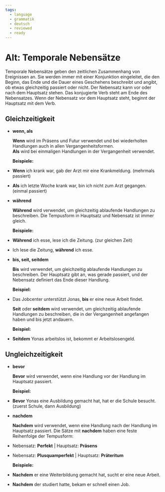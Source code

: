 ```yaml
---
tags:
  - language
  - grammatik
  - deutsch
  - reviewed
  - ready
---
```


# Alt: Temporale Nebensätze

Temporale Nebensätze geben den zeitlichen Zusammenhang von Ereignissen an. Sie werden immer mit einer Konjunktion eingeleitet, die den Beginn, das Ende und die Dauer eines Geschehens beschreibt und angibt, ob etwas gleichzeitig passiert oder nicht. Der Nebensatz kann vor oder nach dem Hauptsatz stehen. Das konjugierte Verb steht am Ende des Nebensatzes. Wenn der Nebensatz vor dem Hauptsatz steht, beginnt der Hauptsatz mit dem Verb.

## Gleichzeitigkeit

- __wenn, als__

  __Wenn__ wird im Präsens und Futur verwendet und bei wiederholten Handlungen auch in allen Vergangenheitsformen.  
  __Als__ wird bei einmaligen Handlungen in der Vergangenheit verwendet.

  __Beispiele:__
- __Wenn__ ich krank war, gab der Arzt mir eine Krankmeldung. (mehrmals passiert)
- __Als__ ich letzte Woche krank war, bin ich nicht zum Arzt gegangen. (einmal passiert)

- __während__

  __Während__ wird verwendet, um gleichzeitig ablaufende Handlungen zu beschreiben. Die Tempusform in Hauptsatz und Nebensatz ist immer gleich.

  __Beispiele:__
- __Während__ ich esse, lese ich die Zeitung. (zur gleichen Zeit)
- Ich lese die Zeitung, __während__ ich esse.

- __bis, seit, seitdem__

  __Bis__ wird verwendet, um gleichzeitig ablaufende Handlungen zu beschreiben. Der Hauptsatz gibt an, was gerade passiert, und der Nebensatz definiert das Ende dieser Handlung.

  __Beispiel:__
- Das Jobcenter unterstützt Jonas, __bis__ er eine neue Arbeit findet.

  __Seit__ oder __seitdem__ wird verwendet, um gleichzeitig ablaufende Handlungen zu beschreiben, die in der Vergangenheit angefangen haben und bis jetzt andauern.

  __Beispiel:__
- __Seitdem__ Yonas arbeitslos ist, bekommt er Arbeitslosengeld.

## Ungleichzeitigkeit

- __bevor__

  __Bevor__ wird verwendet, wenn eine Handlung vor der Handlung im Hauptsatz passiert.

  __Beispiel:__
- __Bevor__ Yonas eine Ausbildung gemacht hat, hat er die Schule besucht. (zuerst Schule, dann Ausbildung)

- __nachdem__

  __Nachdem__ wird verwendet, wenn eine Handlung nach der Handlung im Hauptsatz passiert. Die Sätze mit __nachdem__ haben eine feste Reihenfolge der Tempusform:

- Nebensatz: __Perfekt__ | Hauptsatz: __Präsens__
- Nebensatz: __Plusquamperfekt__ | Hauptsatz: __Präteritum__

  __Beispiele:__
- __Nachdem__ er eine Weiterbildung gemacht hat, sucht er eine neue Arbeit.
- __Nachdem__ der studiert hatte, bekam er schnell einen Job.
